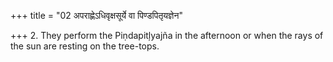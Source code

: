 +++
title = "02 अपराह्णेऽधिवृक्षसूर्ये वा पिण्डपितृयज्ञेन"

+++
2. They perform the Piṇdapitļyajña in the afternoon or when the rays of the sun are resting on the tree-tops.  
